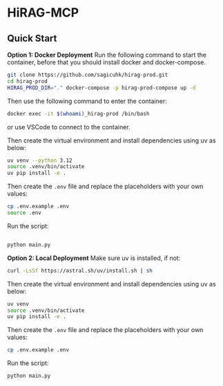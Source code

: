 # HiRAG-MCP

## Quick Start

**Option 1: Docker Deployment**
Run the following command to start the container, before that you should install docker and docker-compose.
```bash
git clone https://github.com/sagicuhk/hirag-prod.git
cd hirag-prod
HIRAG_PROD_DIR="." docker-compose -p hirag-prod-compose up -d
```
Then use the following command to enter the container:
```bash
docker exec -it $(whoami)_hirag-prod /bin/bash
```
or use VSCode to connect to the container.

Then create the virtual environment and install dependencies using uv as below:
```bash
uv venv --python 3.12
source .venv/bin/activate
uv pip install -e .
```

Then create the `.env` file and replace the placeholders with your own values:
```bash
cp .env.example .env
source .env
```

Run the script:
```bash

python main.py
```

**Option 2: Local Deployment**
Make sure uv is installed, if not:
```bash
curl -LsSf https://astral.sh/uv/install.sh | sh
```

Then create the virtual environment and install dependencies using uv as below:
```bash
uv venv
source .venv/bin/activate
uv pip install -e .
```

Then create the `.env` file and replace the placeholders with your own values:
```bash
cp .env.example .env
```

Run the script:
```bash
python main.py
```
